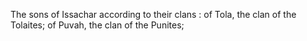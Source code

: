The sons of Issachar according to their clans : of Tola, the clan of the Tolaites; of Puvah, the clan of the Punites;
